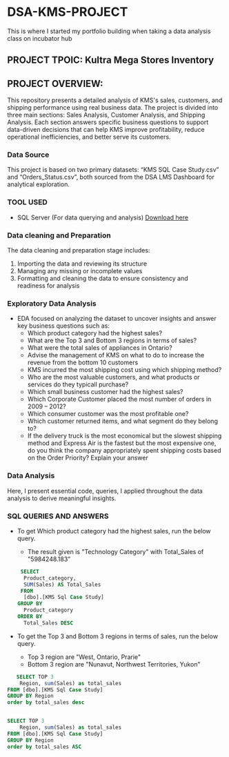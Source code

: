 # DSA-KMS-PROJECT
This is where I started my portfolio building when taking a data analysis class on incubator hub

## PROJECT TPOIC: Kultra Mega Stores Inventory

## PROJECT OVERVIEW:
This repository presents a detailed analysis of KMS's sales, customers, and shipping performance using real business data. The project is divided into three main sections: Sales Analysis, Customer Analysis, and Shipping Analysis. Each section answers specific business questions to support data-driven decisions that can help KMS improve profitability, reduce operational inefficiencies, and better serve its customers.

### Data Source
This project is based on two primary datasets: “KMS SQL Case Study.csv” and “Orders_Status.csv”, both sourced from the DSA LMS Dashboard for analytical exploration.

### TOOL USED
- SQL Server (For data querying and analysis)  [Download here](https://www.microsoft.com/en-us/sql-server/sql-server-downloads)
 
### Data cleaning and Preparation
The data cleaning and preparation stage includes:  
1. Importing the data and reviewing its structure  
2. Managing any missing or incomplete values  
3. Formatting and cleaning the data to ensure consistency and readiness for analysis

### Exploratory Data Analysis 
- EDA focused on analyzing the dataset to uncover insights and answer key business questions such as:  
  - Which product category had the highest sales?
  - What are the Top 3 and Bottom 3 regions in terms of sales?
  - What were the total sales of appliances in Ontario?
  - Advise the management of KMS on what to do to increase the revenue from the bottom 10 customers
  - KMS incurred the most shipping cost using which shipping method?
  - Who are the most valuable customers, and what products or services do they typicall purchase?
  - Which small business customer had the highest sales?
  - Which Corporate Customer placed the most number of orders in 2009 – 2012?
  - Which consumer customer was the most profitable one?
  - Which customer returned items, and what segment do they belong to?
  - If the delivery truck is the most economical but the slowest shipping method and
Express Air is the fastest but the most expensive one, do you think the company
appropriately spent shipping costs based on the Order Priority? Explain your answer

### Data Analysis  
Here, I present essential code, queries, I applied throughout the data analysis to derive meaningful insights.

### SQL QUERIES AND ANSWERS 
- To get Which product category had the highest sales, run the below query.
  - The result given is "Technology Category" with Total_Sales of "5984248.183"

  ```` Sql
   SELECT 
    Product_category, 
    SUM(Sales) AS Total_Sales
   FROM 
    [dbo].[KMS Sql Case Study]
  GROUP BY 
    Product_category
  ORDER BY 
    Total_Sales DESC
  ````

- To get the Top 3 and Bottom 3 regions in terms of sales, run the below query.
  - Top 3 region are "West, Ontario, Prarie"
  - Bottom 3 region are "Nunavut, Northwest Territories, Yukon"

```` sql
   SELECT TOP 3
	Region, sum(Sales) as total_sales
FROM [dbo].[KMS Sql Case Study]
GROUP BY Region
order by total_sales desc


SELECT TOP 3
	Region, sum(Sales) as total_sales
FROM [dbo].[KMS Sql Case Study]
GROUP BY Region
order by total_sales ASC
````



